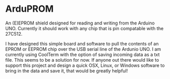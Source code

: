 ArduPROM
========

An (E)EPROM shield designed for reading and writing from the Arduino UNO. Currently it should work with any chip that is pin compatable with the 27C512. 

I have designed this simple board and software to pull the contents of an EPROM or EEPROM chip over the USB serial line of the Ardunio UNO. I am currently using CoolTerm with the option of saving incoming data as a txt file. This seems to be a solution for now. If anyone out there would like to support this project and design a quick OSX, Linux, or Windows software to bring in the data and save it, that would be greatly helpful! 
